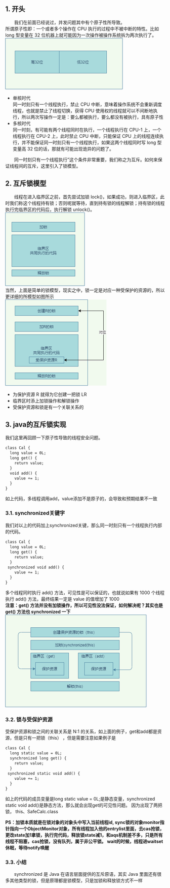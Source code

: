## 1. 开头
&emsp;&emsp;我们在前面已经说过，并发问题其中有个原子性所导致。  
所谓原子性即：一个或者多个操作在 CPU 执行的过程中不被中断的特性。比如long 型变量在 32 位机器上就可能因为一次操作被操作系统拆为两次执行了。  
![](32位long读写.png)  
* 单核时代  
  同一时刻只有一个线程执行，禁止 CPU 中断，意味着操作系统不会重新调度线程，也就是禁止了线程切换，获得 CPU 使用权的线程就可以不间断地执行，所以两次写操作一定是：要么都被执行，要么都没有被执行，具有原子性  
* 多核时代  
  同一时刻，有可能有两个线程同时在执行，一个线程执行在 CPU-1 上，一个线程执行在 CPU-2 上，此时禁止 CPU 中断，只能保证 CPU 上的线程连续执行，并不能保证同一时刻只有一个线程执行，如果这两个线程同时写 long 型变量高 32 位的话，那就有可能出现诡异的问题了。

&emsp;&emsp;同一时刻只有一个线程执行”这个条件非常重要，我们称之为互斥。如何来保证线程间的互斥，这里引入了锁模型。  

## 2. 互斥锁模型
&emsp;&emsp;线程在进入临界区之前，首先尝试加锁 lock()，如果成功，则进入临界区，此时我们称这个线程持有锁；否则呢就等待，直到持有锁的线程解锁；持有锁的线程执行完临界区的代码后，执行解锁 unlock()。  
![](互斥锁简单模型.png)  
当然，上面是简单的锁模型，现实之中，锁一定是对应一种受保护的资源的，所以更详细的所模型如图所示  
![](互斥锁强化模型.png)
* 为保护资源 R 就得为它创建一把锁 LR
* 临界区时添上加锁操作和解锁操作
* 受保护资源和锁是有一个关联关系的  

## 3. java的互斥锁实现  
我们这里再回顾一下原子性导致的线程安全问题。  
```
class Cal {
  long value = 0L;
  long get() {
    return value;
  }
  void add() {
    value += 1;
  }
}
```
如上代码，多线程调用add，value添加不是原子的，会导致和预期结果不一致
### 3.1. synchronized关键字  
我们对以上的代码加上synchronized关键，那么同一时刻只有一个线程执行内部的代码。
```
class Cal {
  long value = 0L;
  long get() {
    return value;
  }
 synchronized void add() {
    value += 1;
  }
}
```
多个线程同时执行 add() 方法，可见性是可以保证的，也就说如果有 1000 个线程执行 add() 方法，最终结果一定是 value 的值增加了 1000  
**注意：get() 方法并没有加锁操作，所以可见性没法保证，如何解决呢？其实也是 get() 方法也 synchronized 一下**
![](synchronized锁模型.png)  

### 3.2. 锁与受保护资源
受保护资源和锁之间的关联关系是 N:1 的关系，如上面的例子，get和add都是资源，但是只有一把锁（this） ，但是需要注意如果例子是  
```
class Cal {
  long static value = 0L;
  synchronized long get() {
    return value;
  }
 synchronized static void add() {
    value += 1;
  }
}
```
如上的代码的成员变量是long static value = 0L;是静态变量，synchronized static void add()是静态方法，那么就会出现get的可见性问题。
因为出现了两把锁， this、SafeCalc.class

**PS：加锁本质就是在锁对象的对象头中写入当前线程id, sync锁的对象monitor指针指向一个ObjectMonitor对象，所有线程加入他的entrylist里面，去cas抢锁，更改state加1拿锁，执行完代码，释放锁state减1，和aqs机制差不多，只是所有线程不阻塞，cas抢锁，没有队列，属于非公平锁。
wait的时候，线程进waitset休眠，等待notify唤醒**

### 3.3. 小结
&emsp;&emsp;synchronized 是 Java 在语言层面提供的互斥原语，其实 Java 里面还有很多其他类型的锁，但是原理都是锁模型，只是加锁和释放锁方式不一样
